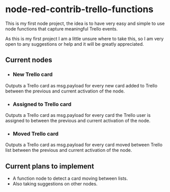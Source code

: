 # node-red-contrib-trello-functions

This is my first node project, the idea is to have very easy 
and simple to use node functions that capture meaningful Trello events.

As this is my first project I am a little unsure where to take this, 
so I am very open to any suggestions or help and it will be greatly appreciated.


## Current nodes 

* ### New Trello card

Outputs a Trello card as msg.payload for every new card added to Trello between 
the previous and current activation of the node.

* ### Assigned to Trello card

Outputs a Trello card as msg.payload for every card the Trello user is assigned to between 
the previous and current activation of the node.

* ### Moved Trello card

Outputs a Trello card as msg.payload for every card moved between Trello list between 
the previous and current activation of the node.


## Current plans to implement
* A function node to detect a card moving between lists.
* Also taking suggestions on other nodes.